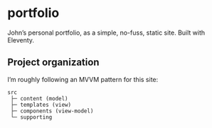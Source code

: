 # portfolio
John’s personal portfolio, as a simple, no-fuss, static site. Built with Eleventy.

## Project organization
I’m roughly following an MVVM pattern for this site:

```
src
 ├─ content (model)
 ├─ templates (view)
 ├─ components (view-model)
 └─ supporting
```
